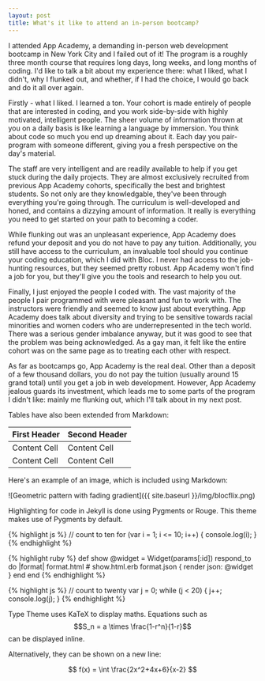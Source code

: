 ```yaml
---
layout: post
title: What's it like to attend an in-person bootcamp?
---
```


I attended App Academy, a demanding in-person web development bootcamp in New York City and I failed out of it! The program is a roughly three month course that requires long days, long weeks, and long months of coding. I'd like to talk a bit about my experience there: what I liked, what I didn't, why I flunked out, and whether, if I had the choice, I would go back and do it all over again.

Firstly - what I liked. I learned a ton. Your cohort is made entirely of people that are interested in coding, and you work side-by-side with highly motivated, intelligent people. The sheer volume of information thrown at you on a daily basis is like learning a language by immersion. You think about code so much you end up dreaming about it. Each day you pair-program with someone different, giving you a fresh perspective on the day's material.

The staff are very intelligent and are readily available to help if you get stuck during the daily projects. They are almost exclusively recruited from previous App Academy cohorts, specifically the best and brightest students. So not only are they knowledgable, they've been through everything you're going through. The curriculum is well-developed and honed, and contains a dizzying amount of information. It really is everything you need to get started on your path to becoming a coder.

While flunking out was an unpleasant experience, App Academy does refund your deposit and you do not have to pay any tuition. Additionally, you still have access to the curriculum, an invaluable tool should you continue your coding education, which I did with Bloc. I never had access to the job-hunting resources, but they seemed pretty robust. App Academy won't find a job for you, but they'll give you the tools and research to help you out.

Finally, I just enjoyed the people I coded with. The vast majority of the people I pair programmed with were pleasant and fun to work with. The instructors were friendly and seemed to know just about everything. App Academy does talk about diversity and trying to be sensitive towards racial minorities and women coders who are underrepresented in the tech world. There was a serious gender imbalance anyway, but it was good to see that the problem was being acknowledged. As a gay man, it felt like the entire cohort was on the same page as to treating each other with respect.

As far as bootcamps go, App Academy is the real deal. Other than a deposit of a few thousand dollars, you do not pay the tuition (usually around 15 grand total) until you get a job in web development. However, App Academy jealous guards its investment, which leads me to some parts of the program I didn't like: mainly me flunking out, which I'll talk about in my next post.


Tables have also been extended from Markdown:

First Header  | Second Header
------------- | -------------
Content Cell  | Content Cell
Content Cell  | Content Cell

Here's an example of an image, which is included using Markdown:

![Geometric pattern with fading gradient]({{ site.baseurl }}/img/blocflix.png)

Highlighting for code in Jekyll is done using Pygments or Rouge. This theme makes use of Pygments by default.

{% highlight js %}
// count to ten
for (var i = 1; i <= 10; i++) {
    console.log(i);
}
{% endhighlight %}

{% highlight ruby %}
def show
  @widget = Widget(params[:id])
  respond_to do |format|
    format.html # show.html.erb
    format.json { render json: @widget }
  end
end
{% endhighlight %}

{% highlight js %}
// count to twenty
var j = 0;
while (j < 20) {
    j++;
    console.log(j);
}
{% endhighlight %}

Type Theme uses KaTeX to display maths. Equations such as $$S_n = a \times \frac{1-r^n}{1-r}$$ can be displayed inline.

Alternatively, they can be shown on a new line:

$$ f(x) = \int \frac{2x^2+4x+6}{x-2} $$
